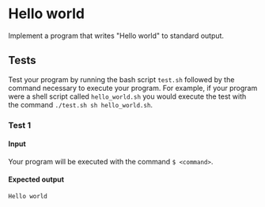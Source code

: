 # Hello world

Implement a program that writes "Hello world" to standard output.

## Tests

Test your program by running the bash script `test.sh` followed by the
command necessary to execute your program. For example, if your
program were a shell script called `hello_world.sh` you would execute
the test with the command `./test.sh sh hello_world.sh`.

### Test 1

#### Input

Your program will be executed with the command `$ <command>`.

#### Expected output

    Hello world

